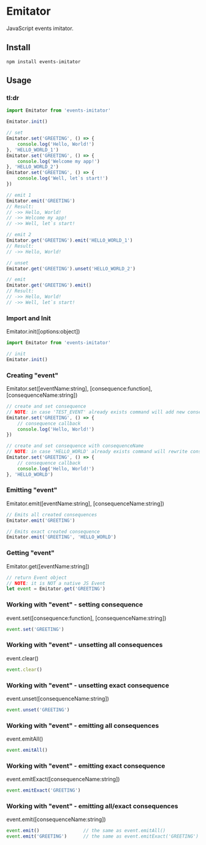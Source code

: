 # Emitator
JavaScript events imitator.

## Install
```npm
npm install events-imitator
```

## Usage
### tl:dr
```javascript
import Emitator from 'events-imitator'

Emitator.init()

// set
Emitator.set('GREETING', () => {
    console.log('Hello, World!')
}, 'HELLO_WORLD_1')
Emitator.set('GREETING', () => {
    console.log('Welcome my app!')
}, 'HELLO_WORLD_2')
Emitator.set('GREETING', () => {
    console.log('Well, let`s start!')
})

// emit 1
Emitator.emit('GREETING')
// Result:
// ->> Hello, World!
// ->> Welcome my app!
// ->> Well, let`s start!

// emit 2
Emitator.get('GREETING').emit('HELLO_WORLD_1')
// Result:
// ->> Hello, World!

// unset
Emitator.get('GREETING').unset('HELLO_WORLD_2')

// emit
Emitator.get('GREETING').emit()
// Result:
// ->> Hello, World!
// ->> Well, let`s start!
```

### Import and Init
Emitator.init([options:object])
```javascript
import Emitator from 'events-imitator'

// init
Emitator.init()
```

### Creating "event"
Emitator.set([eventName:string], [consequence:function], [consequenceName:string])
```javascript
// create and set consequence
// NOTE: in case 'TEST_EVENT' already exists command will add new consequence
Emitator.set('GREETING', () => {
    // consequence callback
    console.log('Hello, World!')
})

// create and set consequence with consequenceName
// NOTE: in case 'HELLO_WORLD' already exists command will rewrite consequence
Emitator.set('GREETING', () => {
    // consequence callback
    console.log('Hello, World!')
}, 'HELLO_WORLD')
```

### Emitting "event"
Emitator.emit([eventName:string], [consequenceName:string])
```javascript
// Emits all created consequences
Emitator.emit('GREETING')

// Emits exact created consequence
Emitator.emit('GREETING', 'HELLO_WORLD')
```

### Getting "event"
Emitator.get([eventName:string])
```javascript
// return Event object
// NOTE: it is NOT a native JS Event
let event = Emitator.get('GREETING')
```

### Working with "event" - setting consequence
event.set([consequence:function], [consequenceName:string])
```javascript
event.set('GREETING')
```

### Working with "event" - unsetting all consequences
event.clear()
```javascript
event.clear()
```

### Working with "event" - unsetting exact consequence
event.unset([consequenceName:string])
```javascript
event.unset('GREETING')
```

### Working with "event" - emitting all consequences
event.emitAll()
```javascript
event.emitAll()
```

### Working with "event" - emitting exact consequence
event.emitExact([consequenceName:string])
```javascript
event.emitExact('GREETING')
```

### Working with "event" - emitting all/exact consequences
event.emit([consequenceName:string])
```javascript
event.emit()                // the same as event.emitAll()
event.emit('GREETING')      // the same as event.emitExact('GREETING')
```